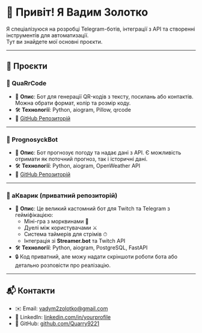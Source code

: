 # 👋 Привіт! Я Вадим Золотко
Я спеціалізуюся на розробці Telegram-ботів, інтеграції з API та створенні інструментів для автоматизації.  
Тут ви знайдете мої основні проєкти.

---

## 🌟 Проєкти

### 🔹 QuaRrCode
- 📌 **Опис**: Бот для генерації QR-кодів з тексту, посилань або контактів. Можна обрати формат, колір та розмір коду.  
- 🛠️ **Технології**: Python, aiogram, Pillow, qrcode  
- 🔗 [GitHub Репозиторій](https://github.com/Quarry9221/QuaRrCode)

---

### 🔹 PrognosyckBot
- 📌 **Опис**: Бот прогнозує погоду та надає дані з API. Є можливість отримати як поточний прогноз, так і історичні дані.  
- 🛠️ **Технології**: Python, aiogram, OpenWeather API  
- 🔗 [GitHub Репозиторій](https://github.com/Quarry9221/PrognosyckBot)

---

### 🔹 аКварик (приватний репозиторій)
- 📌 **Опис**: Це великий кастомний бот для Twitch та Telegram з гейміфікацією:  
  - Міні-гра з морквинами 🥕  
  - Дуелi між користувачами ⚔️  
  - Система таймерів для стрімів ⏱  
  - Інтеграція зі **Streamer.bot** та Twitch API  
- 🛠️ **Технології**: Python, aiogram, PostgreSQL, FastAPI  
- 🔒 Код приватний, але можу надати скріншоти роботи бота або детально розповісти про реалізацію.

---

## 📬 Контакти
- ✉️ Email: vadym2zolotko@gmail.com  
- 💼 LinkedIn: [linkedin.com/in/yourprofile](https://linkedin.com/in/vadym-zolotko-8917811b8)  
- 🐙 GitHub: [github.com/Quarry9221](https://github.com/Quarry9221)
